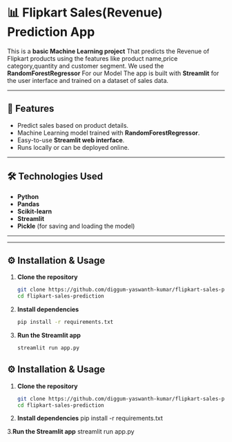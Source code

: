 # 📊 Flipkart Sales(Revenue) Prediction App

This is a **basic Machine Learning project** 
That predicts the Revenue of Flipkart products using the features like product name,price category,quantity and customer segment.
We used the **RandomForestRegressor** For our Model
The app is built with **Streamlit** for the user interface and trained on a dataset of sales data.

---

## 🚀 Features
- Predict sales based on product details.
- Machine Learning model trained with **RandomForestRegressor**.
- Easy-to-use **Streamlit web interface**.
- Runs locally or can be deployed online.

---

## 🛠 Technologies Used
- **Python**
- **Pandas**
- **Scikit-learn**
- **Streamlit**
- **Pickle** (for saving and loading the model)

---

---
## ⚙️ Installation & Usage

1. **Clone the repository**
    ```bash
    git clone https://github.com/diggum-yaswanth-kumar/flipkart-sales-prediction.git
    cd flipkart-sales-prediction
    ```

2. **Install dependencies**
    ```bash
    pip install -r requirements.txt
    ```

3. **Run the Streamlit app**
    ```bash
    streamlit run app.py
    ```

## ⚙️ Installation & Usage
1. **Clone the repository**
   ```bash
   git clone https://github.com/diggum-yaswanth-kumar/flipkart-sales-prediction.git
   cd flipkart-sales-prediction

2. **Install dependencies**
   pip install -r requirements.txt

3.**Run the Streamlit app**
    streamlit run app.py

